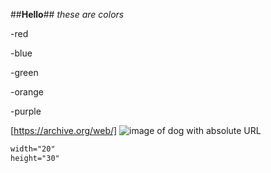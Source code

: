 ##**Hello**##
*these are colors*

-red

-blue

-green

-orange

-purple


[https://archive.org/web/]
![image of dog with absolute URL](https://images.pexels.com/photos/1108099/pexels-photo-1108099.jpeg)

```html
width="20"
height="30"
```
